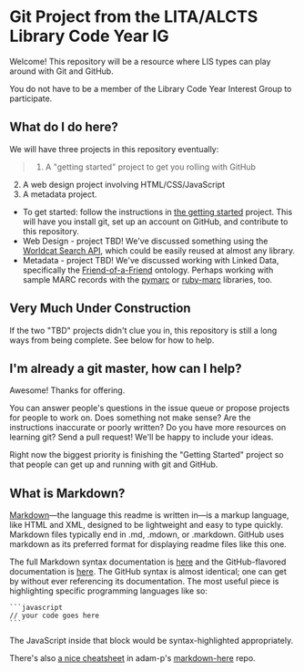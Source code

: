 # Git Project from the LITA/ALCTS Library Code Year IG

Welcome! This repository will be a resource where LIS types can play around with Git and GitHub.

You do not have to be a member of the Library Code Year Interest Group to participate.

## What do I do here?

We will have three projects in this repository eventually:

>1. A "getting started" project to get you rolling with GitHub
2. A web design project involving HTML/CSS/JavaScript
3. A metadata project.

- To get started: follow the instructions in [the getting started](https://github.com/LibraryCodeYearIG/Codeyear-IG-Github-Project/blob/master/Getting%20Started/readme.mdown) project. This will have you install git, set up an account on GitHub, and contribute to this repository.
- Web Design - project TBD! We've discussed something using the [Worldcat Search API](http://www.oclc.org/worldcatapi/default.htm), which could be easily reused at almost any library.
- Metadata - project TBD! We've discussed working with Linked Data, specifically the [Friend-of-a-Friend](https://en.wikipedia.org/wiki/FOAF_(software)) ontology. Perhaps working with sample MARC records with the [pymarc](https://github.com/edsu/pymarc) or [ruby-marc](https://github.com/ruby-marc/ruby-marc) libraries, too.

## Very Much Under Construction

If the two "TBD" projects didn't clue you in, this repository is still a long ways from being complete. See below for how to help.

## I'm already a git master, how can I help?

Awesome! Thanks for offering.

You can answer people's questions in the issue queue or propose projects for people to work on. Does something not make sense? Are the instructions inaccurate or poorly written? Do you have more resources on learning git? Send a pull request! We'll be happy to include your ideas.

Right now the biggest priority is finishing the "Getting Started" project so that people can get up and running with git and GitHub.

## What is Markdown?

[Markdown](http://daringfireball.net/projects/markdown/basics)—the language this readme is written in—is a markup language, like HTML and XML, designed to be lightweight and easy to type quickly. Markdown files typically end in .md, .mdown, or .markdown. GitHub uses markdown as its preferred format for displaying readme files like this one.

The full Markdown syntax documentation is [here](http://daringfireball.net/projects/markdown/syntax) and the GitHub-flavored documentation is [here](http://github.github.com/github-flavored-markdown/). The GitHub syntax is almost identical; one can get by without ever referencing its documentation. The most useful piece is highlighting specific programming languages like so:

    ```javascript
    // your code goes here
    ```

The JavaScript inside that block would be syntax-highlighted appropriately.

There's also [a nice cheatsheet](https://github.com/adam-p/markdown-here/wiki/Markdown-Cheatsheet) in adam-p's [markdown-here](https://github.com/adam-p/markdown-here) repo.
